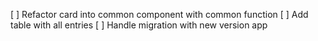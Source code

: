 [ ] Refactor card into common component with common function
[ ] Add table with all entries
[ ] Handle migration with new version app

